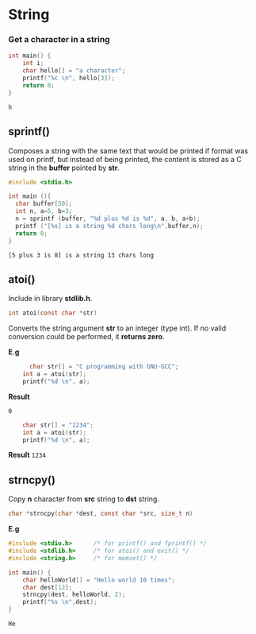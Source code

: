 # String

### Get a character in a string

```c
int main() {
    int i;
    char hello[] = "a character";
    printf("%c \n", hello[3]);
    return 0;
}
```

```
h 
```

## sprintf()

Composes a string with the same text that would be printed if format was used on printf, but instead of being printed, the content is stored as a C string in the **buffer** pointed by **str**.

```c
#include <stdio.h>

int main (){
  char buffer[50];
  int n, a=5, b=3;
  n = sprintf (buffer, "%d plus %d is %d", a, b, a+b);
  printf ("[%s] is a string %d chars long\n",buffer,n);
  return 0;
}
```

```
[5 plus 3 is 8] is a string 13 chars long
```

## atoi()

Include in library **stdlib.h**.

```c
int atoi(const char *str)
```
Converts the string argument **str** to an integer (type int).  If no valid conversion could be performed, it **returns zero**.

**E.g**

```c
	  char str[] = "C programming with GNU-GCC";
    int a = atoi(str);
    printf("%d \n", a);
```   

**Result**

```
0
```

```c
    char str[] = "1234";
    int a = atoi(str);
    printf("%d \n", a);
```
**Result**
``1234``   

## strncpy() 

Copy **n** character from **src** string to **dst** string.

```c
char *strncpy(char *dest, const char *src, size_t n)
```

**E.g**

```c
#include <stdio.h>      /* for printf() and fprintf() */
#include <stdlib.h>     /* for atoi() and exit() */
#include <string.h>     /* for memset() */

int main() {
	char helloWorld[] = "Hello world 10 times";
    char dest[12];
    strncpy(dest, helloWorld, 2);
    printf("%s \n",dest);
}
```

```
He
```
